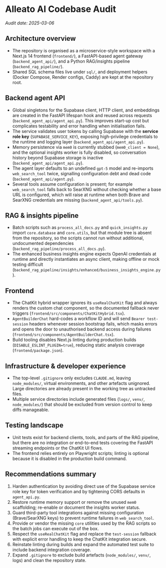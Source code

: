 # Alleato AI Codebase Audit

_Audit date: 2025-03-06_

## Architecture overview
- The repository is organised as a microservice-style workspace with a Next.js 14 frontend (`frontend/`), a FastAPI-based agent gateway (`backend_agent_api/`), and a Python RAG/insights pipeline (`backend_rag_pipeline/`).
- Shared SQL schema files live under `sql/`, and deployment helpers (Docker Compose, Render configs, Caddy) are kept at the repository root.

## Backend agent API
- Global singletons for the Supabase client, HTTP client, and embeddings are created in the FastAPI lifespan hook and reused across requests (`backend_agent_api/agent_api.py`). This improves start-up cost but complicates testability and error handling when initialisation fails.
- The service validates user tokens by calling Supabase with the **service role key** (`SUPABASE_SERVICE_KEY`), exposing high-privilege credentials to the runtime and logging layer (`backend_agent_api/agent_api.py`).
- Memory persistence via `mem0` is currently stubbed (`mem0_client = None`), and the optional insights worker is fully disabled, so conversation history beyond Supabase storage is inactive (`backend_agent_api/agent_api.py`).
- The agent layer defaults to an undefined `gpt-5` model and re-imports `web_search_tool` twice, signalling configuration debt and dead code (`backend_agent_api/agent.py`).
- Several tools assume configuration is present; for example `web_search_tool` falls back to SearXNG without checking whether a base URL is configured, which will raise at runtime when both Brave and SearXNG credentials are missing (`backend_agent_api/tools.py`).

## RAG & insights pipeline
- Batch scripts such as `process_all_docs.py` and `quick_insights.py` import `core.database` and `core.utils`, but that module tree is absent from the repository, so the scripts cannot run without additional, undocumented dependencies (`backend_rag_pipeline/process_all_docs.py`).
- The enhanced business insights engine expects OpenAI credentials at runtime and directly instantiates an async client, making offline or mock testing difficult (`backend_rag_pipeline/insights/enhanced/business_insights_engine.py`).

## Frontend
- The ChatKit hybrid wrapper ignores its `useRealChatKit` flag and always renders the custom chat component, so the documented fallback never triggers (`frontend/src/components/ChatKitHybrid.tsx`).
- `AgentBuilderChat` hard-codes a workflow ID and will send `Bearer test-session` headers whenever session bootstrap fails, which masks errors and opens the door to unauthorised backend access during failures (`frontend/src/components/AgentBuilderChat.tsx`).
- Build tooling disables Next.js linting during production builds (`DISABLE_ESLINT_PLUGIN=true`), reducing static analysis coverage (`frontend/package.json`).

## Infrastructure & developer experience
- The top-level `.gitignore` only excludes `CLAUDE.md`, leaving `node_modules/`, virtual environments, and other artefacts unignored. Large directories are already present in the working tree as untracked files.
- Multiple service directories include generated files (`logs/`, `venv/`, `node_modules/`) that should be excluded from version control to keep diffs manageable.

## Testing landscape
- Unit tests exist for backend clients, tools, and parts of the RAG pipeline, but there are no integration or end-to-end tests covering the FastAPI streaming endpoints or the ChatKit UI flows.
- The frontend relies entirely on Playwright scripts; linting is optional because it is disabled in the production build command.

## Recommendations summary
1. Harden authentication by avoiding direct use of the Supabase service role key for token verification and by tightening CORS defaults in `agent_api.py`.
2. Restore runtime memory support or remove the unused `mem0` scaffolding; re-enable or document the insights worker status.
3. Guard third-party tool integrations against missing configuration (Brave/SearXNG keys) to prevent runtime failures in `web_search_tool`.
4. Provide or vendor the missing `core` utilities used by the RAG scripts so the batch jobs can execute out of the box.
5. Respect the `useRealChatKit` flag and replace the `test-session` fallback with explicit error handling to keep the ChatKit integration secure.
6. Reinstate linting during builds and expand the automated test suite to include backend integration coverage.
7. Expand `.gitignore` to exclude build artefacts (`node_modules/`, `venv/`, logs) and clean the repository state.
